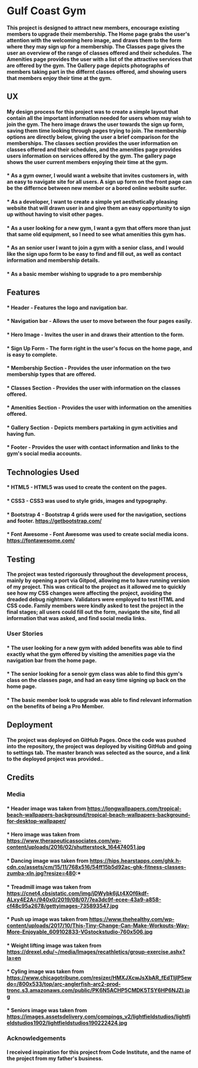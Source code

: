 # Gulf Coast Gym
#### This project is designed to attract new members, encourage existing members to upgrade their membership.  The Home page grabs the user's attention with the welcoming hero image, and draws them to the form where they may sign up for a membership.  The Classes page gives the user an overview of the range of classes offered and their schedules.  The Amenities page provides the user with a list of the attractive services that are offered by the gym.  The Gallery page depicts photographs of members taking part in the differnt classes offered, amd showing users that members enjoy their time at the gym.
## UX
#### My design process for this project was to create a simple layout that contain all the important information needed for users whom may wish to join the gym.  The hero image draws the user towards the sign up form, saving them time looking through pages trying to join.  The membership options are directly below, giving the user a brief comparison for the memberships.  The classes section provides the user information on classes offered and their schedules, and the amenities page provides users information on services offered by the gym.  The gallery page shows the user current members enjoying their time at the gym. 
#### * As a gym owner, I would want a website that invites customers in, with an easy to navigate site for all users.  A sign up form on the front page can be the differnce between new member or a bored online website surfer.
#### * As a developer, I want to create a simple yet aesthetically pleasing website that will drawn user in and give them an easy opportunity to sign up without having to visit other pages.
#### * As a user looking for a new gym, I want a gym that offers more than just that same old equipment, so I need to see what amenities this gym has.
#### * As an senior user I want to join a gym with a senior class, and I would like the sign upo form to be easy to find and fill out, as well as contact information and membership details.
#### * As a basic member wishing to upgrade to a pro membership 
## Features
#### * Header - Features the logo and navigation bar.
#### * Navigation bar - Allows the user to move between the four pages easily. 
#### * Hero Image - Invites the user in and draws their attention to the form.
#### * Sign Up Form - The form right in the user's focus on the home page, and is easy to complete.
#### * Membership Section - Provides the user information on the two membership types that are offered.
#### * Classes Section - Provides the user with information on the classes offered.
#### * Amenities Section - Provides the user with information on the amenities offered.
#### * Gallery Section - Depicts members partaking in gym activities and having fun.
#### * Footer - Provides the user with contact information and links to the gym's social media accounts.
## Technologies Used
#### * HTML5 - HTML5 was used to create the content on the pages.
#### * CSS3 - CSS3 was used to style grids, images and typography.
#### * Bootstrap 4 - Bootstrap 4 grids were used for the navigation, sections and footer. https://getbootstrap.com/
#### * Font Awesome - Font Awesome was used to create social media icons. https://fontawesome.com/
## Testing
#### The project was tested rigorously throughout the development process, mainly by opening a port via Gitpod, allowing me to have running version of my project.  This was critical to the project as it allowed me to quickly see how my CSS changes were affecting the project, avoiding the dreaded debug nightmare.  Validators were employed to test HTML and CSS code. Family members were kindly asked to test the project in the final stages; all users could fill out the form, navigate the site, find all information that was asked, and find social media links.
### User Stories
#### * The user looking for a new gym with added benefits was able to find exactly what the gym offered by visiting the amenities page via the navigation bar from the home page.
#### * The senior looking for a senoir gym class was able to find this gym's class on the classes page, and had an easy time signing up back on the home page.
#### * The basic member look to upgrade was able to find relevant information on the benefits of being a Pro Member.
## Deployment
#### The project was deployed on GitHub Pages.  Once the code was pushed into the repository, the project was deployed by visiting GitHub and going to settings tab.  The master branch was selected as the source, and a link to the deployed project was provided..
## Credits
### Media
#### * Header image was taken from https://longwallpapers.com/tropical-beach-wallpapers-background/tropical-beach-wallpapers-background-for-desktop-wallpaper/
#### * Hero image was taken from https://www.therapeuticassociates.com/wp-content/uploads/2016/02/shutterstock_164474051.jpg
#### * Dancing image was taken from https://hips.hearstapps.com/ghk.h-cdn.co/assets/cm/15/11/768x516/54ff15b5d92ac-ghk-fitness-classes-zumba-xln.jpg?resize=480:*
#### * Treadmill image was taken from https://cnet4.cbsistatic.com/img/jDWybk6jLt4XOf6kdf-ALxy4E2A=/940x0/2019/08/07/7ea3dc9f-ecee-43a9-a858-cf48c95a2678/gettyimages-735893547.jpg
#### * Push up image was taken from https://www.thehealthy.com/wp-content/uploads/2017/10/This-Tiny-Change-Can-Make-Workouts-Way-More-Enjoyable_609102833-VGstockstudio-760x506.jpg
#### * Weight lifting image was taken from https://drexel.edu/~/media/Images/recathletics/group-exercise.ashx?la=en
#### * Cyling image was taken from https://www.chicagotribune.com/resizer/HMXJXcwJsXbAR_fEdTIjIP5ewdo=/800x533/top/arc-anglerfish-arc2-prod-tronc.s3.amazonaws.com/public/PK6N5ACHP5CMDK5TSY6HP6NJZI.jpg
#### * Seniors image was taken from https://images.assetsdelivery.com/compings_v2/lightfieldstudios/lightfieldstudios1902/lightfieldstudios190222424.jpg
### Acknowledgements
#### I received inspiration for this project from Code Institute, and the name of the project from my father's business.